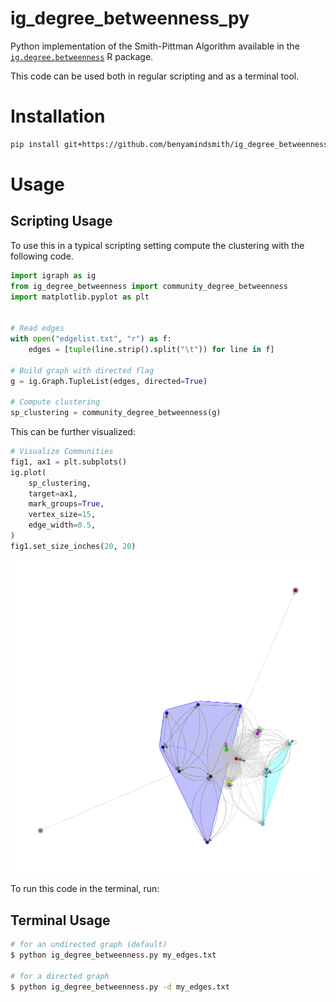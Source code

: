 # ig_degree_betweenness_py

Python implementation of the Smith-Pittman Algorithm available in the [`ig.degree.betweenness`](https://github.com/benyamindsmith/ig.degree.betweenness/) R package.

This code can be used both in regular scripting and as a terminal tool.

# Installation

```sh
pip install git+https://github.com/benyamindsmith/ig_degree_betweenness_py.git
```
# Usage

## Scripting Usage

To use this in a typical scripting setting compute the clustering with the following code. 

```python 
import igraph as ig
from ig_degree_betweenness import community_degree_betweenness
import matplotlib.pyplot as plt


# Read edges
with open("edgelist.txt", "r") as f:
    edges = [tuple(line.strip().split("\t")) for line in f]

# Build graph with directed flag
g = ig.Graph.TupleList(edges, directed=True)

# Compute clustering
sp_clustering = community_degree_betweenness(g)
```

This can be further visualized:

```py
# Visualize Communities
fig1, ax1 = plt.subplots()
ig.plot(
    sp_clustering,
    target=ax1,
    mark_groups=True,
    vertex_size=15,
    edge_width=0.5,
)
fig1.set_size_inches(20, 20)
```

![](./sp_communities_matplotlib.png)

To run this code in the terminal, run: 

## Terminal Usage

```sh
# for an undirected graph (default)
$ python ig_degree_betweenness.py my_edges.txt

# for a directed graph
$ python ig_degree_betweenness.py -d my_edges.txt

```